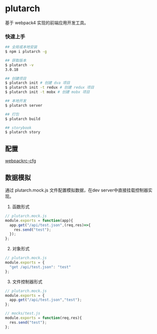 # plutarch

基于 webpack4 实现的前端应用开发工具。

### 快速上手

```bash
## 全局或本地安装
$ npm i plutarch -g

## 获取版本
$ plutarch -v
3.0.18

## 创建项目
$ plutarch init # 创建 dva 项目
$ plutarch init -t redux # 创建 redux 项目
$ plutarch init -t mobx # 创建 mobx 项目

## 本地开发
$ plutarch server

## 打包
$ plutarch build

## storybook
$ plutarch story
```

## 配置

[webpackrc-cfg](https://github.com/Alfred-sg/webpackrc-cfg)

## 数据模拟

通过 plutarch.mock.js 文件配置模拟数据，在dev server中直接挂载控制器实现。

1. 函数形式

```Javascript
// plutarch.mock.js
module.exports = function(app){
  app.get("/api/test.json",(req,res)=>{
    res.send("test");
  });
};
```

2. 对象形式

```Javascript
// plutarch.mock.js
module.exports = {
  "get /api/test.json": "test"
};
```

3. 文件控制器形式

```Javascript
// plutarch.mock.js
module.exports = {
  app.get("/api/test.json","test");
};
```

```Javascript
// mocks/test.js
module.exports = function(req,res){
  res.send("test");
};
```